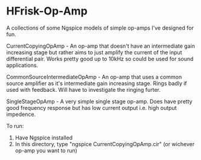 # HFrisk-Op-Amp
A collections of some Ngspice models of simple op-amps I've designed for fun.

CurrentCopyingOpAmp - An op-amp that doesn't have an intermediate gain increasing stage but rather aims to just amplify the current of the input differential pair. Works pretty good up to 10kHz so could be used for sound applications.

CommonSourceIntermediateOpAmp - An op-amp that uses a common source amplifier as it's intermediate gain increasing stage. Rings badly if used with feedback. Will have to investigate the ringing furter. 

SingleStageOpAmp - A very simple single stage op-amp. Does have pretty good frequency response but has low current output i.e. high output impedence. 

To run: 
1. Have Ngspice installed
2. In this directory, type "ngspice CurrentCopyingOpAmp.cir" (or wichever op-amp you want to run)
